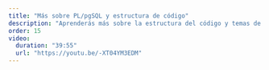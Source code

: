 ```yaml
---
title: "Más sobre PL/pgSQL y estructura de código"
description: "Aprenderás más sobre la estructura del código y temas de programación para que puedas escribir tu primer código en PL/pgSQL."
order: 15
video:
  duration: "39:55"
  url: "https://youtu.be/-XT04YM3EDM"
---
```

